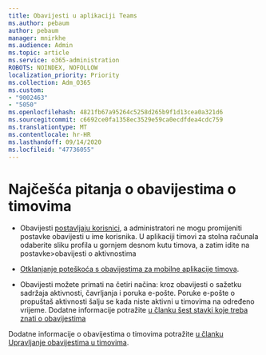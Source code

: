 ```yaml
---
title: Obavijesti u aplikaciji Teams
ms.author: pebaum
author: pebaum
manager: mnirkhe
ms.audience: Admin
ms.topic: article
ms.service: o365-administration
ROBOTS: NOINDEX, NOFOLLOW
localization_priority: Priority
ms.collection: Adm_O365
ms.custom:
- "9002463"
- "5050"
ms.openlocfilehash: 4821fb67a95264c5258d265b9f1d13cea0a321d6
ms.sourcegitcommit: c6692ce0fa1358ec3529e59ca0ecdfdea4cdc759
ms.translationtype: MT
ms.contentlocale: hr-HR
ms.lasthandoff: 09/14/2020
ms.locfileid: "47736055"
---
```

# <a name="teams-notifications-faq"></a>Najčešća pitanja o obavijestima o timovima


- Obavijesti [postavljaju korisnici](https://support.microsoft.com/office/1cc31834-5fe5-412b-8edb-43fecc78413d), a administratori ne mogu promijeniti postavke obavijesti u ime korisnika. U aplikaciji timovi za stolna računala odaberite sliku profila u gornjem desnom kutu timova, a zatim idite na postavke>obavijesti o aktivnostima

- [Otklanjanje poteškoća s obavijestima za mobilne aplikacije timova](https://support.microsoft.com/office/6d125ac2-e440-4fab-8e4c-2227a52d460c).

- Obavijesti možete primati na četiri načina: kroz obavijesti o sažetku sadržaja aktivnosti, čavrljanja i poruka e-pošte. Poruke e-pošte o propuštaš aktivnosti šalju se kada niste aktivni u timovima na određeno vrijeme. Dodatne informacije potražite [u članku šest stavki koje treba znati o obavijestima](https://support.microsoft.com/office/abb62c60-3d15-4968-b86a-42fea9c22cf4)

Dodatne informacije o obavijestima o timovima potražite  [u članku Upravljanje obavijestima u timovima](https://support.office.com/article/1cc31834-5fe5-412b-8edb-43fecc78413d#ID0EAABAAA).

